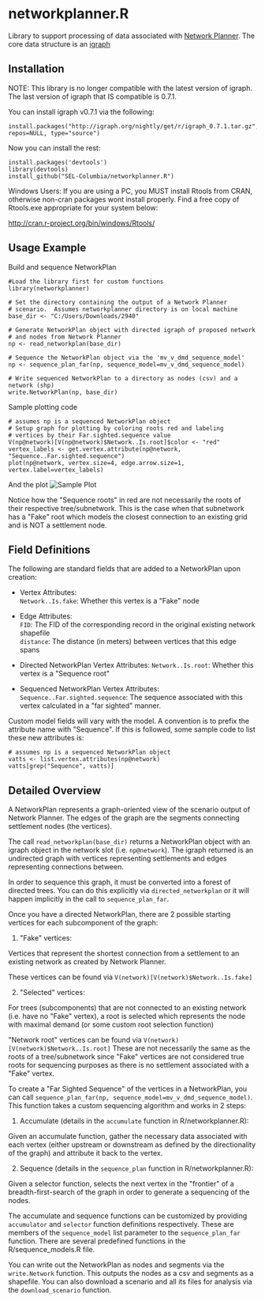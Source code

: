 networkplanner.R
================

Library to support processing of data associated with [Network Planner](http://networkplanner.modilabs.org).
The core data structure is an [igraph](http://igraph.org)


Installation
---

NOTE:  This library is no longer compatible with the latest version of igraph.  
The last version of igraph that IS compatible is 0.7.1.

You can install igraph v0.7.1 via the following:
```
install.packages("http://igraph.org/nightly/get/r/igraph_0.7.1.tar.gz", repos=NULL, type="source")
```

Now you can install the rest:

```
install.packages('devtools')
library(devtools)
install_github("SEL-Columbia/networkplanner.R")
```
Windows Users: If you are using a PC, you MUST install Rtools from CRAN, otherwise non-cran packages wont install properly.  Find a free copy of Rtools.exe appropriate for your system below:

<http://cran.r-project.org/bin/windows/Rtools/>

Usage Example
---

Build and sequence NetworkPlan

```
#Load the library first for custom functions
library(networkplanner)

# Set the directory containing the output of a Network Planner
# scenario.  Assumes networkplanner directory is on local machine
base_dir <- "C:/Users/Downloads/2940"

# Generate NetworkPlan object with directed igraph of proposed network
# and nodes from Network Planner
np <- read_networkplan(base_dir)

# Sequence the NetworkPlan object via the 'mv_v_dmd_sequence_model'
np <- sequence_plan_far(np, sequence_model=mv_v_dmd_sequence_model)

# Write sequenced NetworkPlan to a directory as nodes (csv) and a network (shp)
write.NetworkPlan(np, base_dir)
```
Sample plotting code
```
# assumes np is a sequenced NetworkPlan object
# Setup graph for plotting by coloring roots red and labeling
# vertices by their Far.sighted.sequence value
V(np@network)[V(np@network)$Network..Is.root]$color <- "red"
vertex_labels <- get.vertex.attribute(np@network, "Sequence..Far.sighted.sequence")
plot(np@network, vertex.size=4, edge.arrow.size=1, vertex.label=vertex_labels)
```

And the plot
![Sample Plot](http://sel-columbia.github.io/networkplanner.R/img/sample_plot.png)

Notice how the "Sequence roots" in red are not necessarily the roots of their
respective tree/subnetwork.  This is the case when that subnetwork has a "Fake"
root which models the closest connection to an existing grid and is NOT a
settlement node.  

Field Definitions
---

The following are standard fields that are added to a NetworkPlan upon
creation:  

- Vertex Attributes:   
  `Network..Is.fake`:  Whether this vertex is a "Fake" node  

- Edge Attributes:  
  `FID`:  The FID of the corresponding record in the original existing network 
shapefile  
  `distance`:  The distance (in meters) between vertices that this edge spans  

- Directed NetworkPlan Vertex Attributes:
  `Network..Is.root`:  Whether this vertex is a "Sequence root" 

- Sequenced NetworkPlan Vertex Attributes:  
  `Sequence..Far.sighted.sequence`:  The sequence associated with this vertex 
calculated in a "far sighted" manner.  

Custom model fields will vary with the model.  A convention is to prefix
the attribute name with "Sequence".  If this is followed, some sample code
to list these new attributes is:

```
# assumes np is a sequenced NetworkPlan object
vatts <- list.vertex.attributes(np@network) 
vatts[grep("Sequence", vatts)]
```

Detailed Overview
---

A NetworkPlan represents a graph-oriented view of the scenario output of 
Network Planner.  The edges of the graph are the segments connecting settlement
nodes (the vertices).  

The call `read_networkplan(base_dir)` returns a NetworkPlan object with
an igraph object in the network slot (i.e. `np@network`).  The igraph returned
is an undirected graph with vertices representing settlements and edges 
representing connections between.  

In order to sequence this graph, it must be converted into a forest of
directed trees.  You can do this explicitly via `directed_networkplan` or
it will happen implicitly in the call to `sequence_plan_far`.  

Once you have a directed NetworkPlan, there are 2 possible starting vertices 
for each subcomponent of the graph:

1.  "Fake" vertices:  

  Vertices that represent the shortest connection from a settlement to an 
  existing network as created by Network Planner.  
  
  These vertices can be found via `V(network)[V(network)$Network..Is.fake]`

2.  "Selected" vertices:  

  For trees (subcomponents) that are not connected to an existing network 
  (i.e. have no "Fake" vertex), a root is selected which represents the
  node with maximal demand (or some custom root selection function)

"Network root" vertices can be found via `V(network)[V(network)$Network..Is.root]`
These are not necessarily the same as the roots of a tree/subnetwork since 
"Fake" vertices are not considered true roots for sequencing purposes as
there is no settlement associated with a "Fake" vertex.

To create a "Far Sighted Sequence" of the vertices in a NetworkPlan, you can
call `sequence_plan_far(np, sequence_model=mv_v_dmd_sequence_model)`.  This
function takes a custom sequencing algorithm and works in 2 steps:

1.  Accumulate (details in the `accumulate` function in R/networkplanner.R):  

  Given an accumulate function, gather the necessary data associated with each
  vertex (either upstream or downstream as defined by the directionality of the
  graph) and attribute it back to the vertex.  

2.  Sequence (details in the `sequence_plan` function in R/networkplanner.R):  

  Given a selector function, selects the next vertex in the "frontier" of a
  breadth-first-search of the graph in order to generate a sequencing of the
  nodes.   

The accumulate and sequence functions can be customized by providing  
`accumulator` and `selector` function definitions respectively.  These are
members of the `sequence_model` list parameter to the `sequence_plan_far` 
function.  There are several predefined functions in the R/sequence_models.R 
file.  

You can write out the NetworkPlan as nodes and segments via the `write.Network`
function.  This outputs the nodes as a csv and segments as a shapefile.  You 
can also download a scenario and all its files for analysis via the 
`download_scenario` function.   

